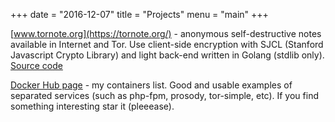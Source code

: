 +++
date = "2016-12-07"
title = "Projects"
menu = "main"
+++

[www.tornote.org](https://tornote.org/) - anonymous self-destructive notes available in Internet and Tor. Use client-side encryption with SJCL (Stanford Javascript Crypto Library) and light back-end written in Golang (stdlib only). [Source code](https://github.com/osminogin/tornote)

[Docker Hub page](https://hub.docker.com/u/osminogin/) - my containers list. Good and usable examples of separated services (such as php-fpm, prosody, tor-simple, etc). If you find something interesting star it (pleeease).
